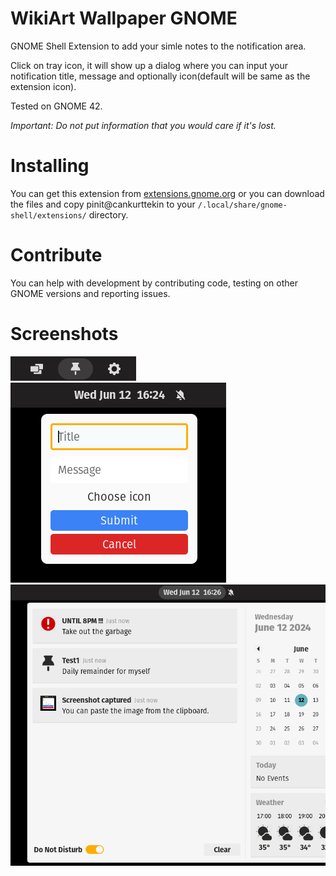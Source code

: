# WikiArt Wallpaper GNOME
 GNOME Shell Extension to add your simle notes to the notification area.
 
Click on tray icon, it will show up a dialog where you can input your notification title, message and optionally icon(default will be same as the extension icon).

Tested on GNOME 42.

_Important: Do not put information that you would care if it's lost._

# Installing
You can get this extension from [extensions.gnome.org](https://extensions.gnome.org/extension/) or you can download the files and copy pinit@cankurttekin to your `/.local/share/gnome-shell/extensions/` directory.

# Contribute
You can help with development by contributing code, testing on other GNOME versions and reporting issues.

# Screenshots
![Screenshot_1](/screenshots/tray.png)
![Screenshot_2](/screenshots/dialog.png)
![Screenshot_3](/screenshots/notifications.png)

